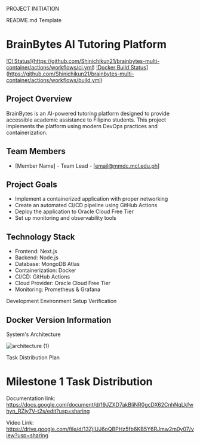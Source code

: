 PROJECT INITIATION


README.md Template


# BrainBytes AI Tutoring Platform

[!Cl
Status](https://github.com/Shinichikun21/brainbytes-multi-container/actions/workflows/ci.yml/badge.svg)](https://github.com/Shinichikun21/brainbytes-multi-container/actions/workflows/ci.yml)
[!Docker Build
Status](https://github.com/Shinichikun21/brainbytes-multi-container/actions/workflows/build.yml/badge.svg)](https://github.com/Shinichikun21/brainbytes-multi-container/actions/workflows/build.yml)




## Project Overview
BrainBytes is an AI-powered tutoring platform designed to provide accessible academic assistance to Filipino students. This project implements the platform using modern DevOps practices and containerization.

## Team Members
- [Member Name] - Team Lead - [email@mmdc.mcl.edu.ph]


## Project Goals
- Implement a containerized application with proper networking
- Create an automated CI/CD pipeline using GitHub Actions
- Deploy the application to Oracle Cloud Free Tier
- Set up monitoring and observability tools

## Technology Stack
- Frontend: Next.js
- Backend: Node.js
- Database: MongoDB Atlas
- Containerization: Docker
- CI/CD: GitHub Actions
- Cloud Provider: Oracle Cloud Free Tier
- Monitoring: Prometheus & Grafana




Development Environment Setup Verification



## Docker Version Information

System's Architecture

![architecture (1)](https://github.com/user-attachments/assets/c94ad0c1-49f7-4050-af37-b028ff57b3b3)

Task Distribution Plan


# Milestone 1 Task Distribution

Documentation link: https://docs.google.com/document/d/19JZXD7akBIiNR0gcDX62CnhNqLkfwhyn_RZiy7V-t2s/edit?usp=sharing 

Video Link: https://drive.google.com/file/d/13ZjIUJ6oQBPHz5fb6KB5Y6RJmw2m0y07/view?usp=sharing 
